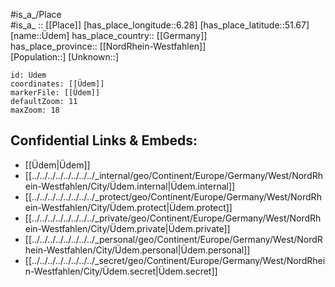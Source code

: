 ﻿---
location: [51.67,6.28] 
mapzoom: [7,12] 
mapmarker: city 
type: City
tags:
- geo/City


SpocWebEntityId: 35897
isDeleted: false
confidential: public

---
#is_a_/Place  
#is_a_ :: [[Place]] 
[has_place_longitude::6.28] 
[has_place_latitude::51.67] 
[name::Üdem] 
has_place_country:: [[Germany]]  
has_place_province:: [[NordRhein-Westfahlen]]  
[Population::] 
[Unknown::] 


```leaflet
id: Üdem
coordinates: [[Üdem]] 
markerFile: [[Üdem]] 
defaultZoom: 11 
maxZoom: 18
```


## Confidential Links & Embeds: 
- [[Üdem|Üdem]]  
- [[../../../../../../../../_internal/geo/Continent/Europe/Germany/West/NordRhein-Westfahlen/City/Üdem.internal|Üdem.internal]] 
- [[../../../../../../../../_protect/geo/Continent/Europe/Germany/West/NordRhein-Westfahlen/City/Üdem.protect|Üdem.protect]] 
- [[../../../../../../../../_private/geo/Continent/Europe/Germany/West/NordRhein-Westfahlen/City/Üdem.private|Üdem.private]] 
- [[../../../../../../../../_personal/geo/Continent/Europe/Germany/West/NordRhein-Westfahlen/City/Üdem.personal|Üdem.personal]] 
- [[../../../../../../../../_secret/geo/Continent/Europe/Germany/West/NordRhein-Westfahlen/City/Üdem.secret|Üdem.secret]] 
